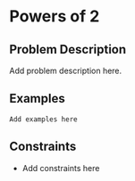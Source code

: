 # Powers of 2

## Problem Description

Add problem description here.

## Examples

```
Add examples here
```
## Constraints

- Add constraints here
